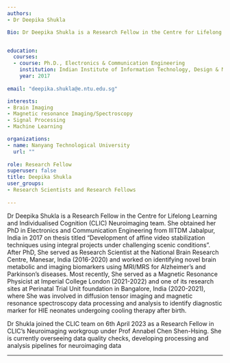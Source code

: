 ```yaml
---
authors:
- Dr Deepika Shukla

Bio: Dr Deepika Shukla is a Research Fellow in the Centre for Lifelong Learning and Individualised Cognition (CLIC) Neuroimaging team.


education:
  courses:
  - course: Ph.D., Electronics & Communication Engineering
    institution: Indian Institute of Information Technology, Design & Manufacturing Jabalpur, India
    year: 2017
    
email: "deepika.shukla@e.ntu.edu.sg"

interests:
- Brain Imaging
- Magnetic resonance Imaging/Spectroscopy
- Signal Processing
- Machine Learning

organizations:
- name: Nanyang Technological University
  url: ""
  
role: Research Fellow
superuser: false
title: Deepika Shukla
user_groups:
- Research Scientists and Research Fellows
  
---
```

Dr Deepika Shukla is a Research Fellow in the Centre for Lifelong Learning and Individualised Cognition (CLIC) Neuroimaging team. She obtained her PhD in Electronics and Communication Engineering from IIITDM Jabalpur, India in 2017 on thesis titled “Development of affine video stabilization techniques using integral projects under challenging scenic conditions”. After PhD, She served as Research Scientist at the National Brain Research Centre, Manesar, India (2016-2020) and worked on identifying novel brain metabolic and imaging biomarkers using MRI/MRS for Alzheimer’s and Parkinson’s diseases. Most recently, She served as a Magnetic Resonance Physicist at Imperial College London (2021-2022) and one of its research sites at Perinatal Trial Unit foundation in Bangalore, India (2020-2021), where She was involved in diffusion tensor imaging and magnetic resonance spectroscopy data processing and analysis to identify diagnostic marker for HIE neonates undergoing cooling therapy after birth.

Dr Shukla joined the CLIC team on 6th April 2023 as a Research Fellow in CLIC’s Neuroimaging workgroup under Prof Annabel Chen Shen-Hsing. She is currently overseeing data quality checks, developing processing and analysis pipelines for neuroimaging data

---
